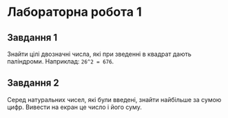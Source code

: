# Лабораторна робота 1

## Завдання 1
Знайти цілі двозначні числа, які при зведенні в квадрат дають паліндроми. Наприклад: `26^2 = 676`.

## Завдання 2
Серед натуральних чисел, які були введені, знайти найбільше за сумою цифр. Вивести на екран це число і його суму.

